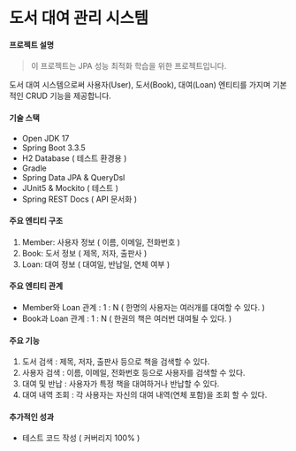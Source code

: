 # 도서 대여 관리 시스템

#### 프로젝트 설명
> 이 프로젝트는 JPA 성능 최적화 학습을 위한 프로젝트입니다.

도서 대여 시스템으로써 사용자(User), 도서(Book), 대여(Loan) 엔티티를 가지며 기본적인 CRUD 기능을 제공합니다.

#### 기술 스택
- Open JDK 17
- Spring Boot 3.3.5
- H2 Database ( 테스트 환경용 )
- Gradle
- Spring Data JPA & QueryDsl
- JUnit5 & Mockito ( 테스트 )
- Spring REST Docs ( API 문서화 )

#### 주요 엔티티 구조
1. Member: 사용자 정보 ( 이름, 이메일, 전화번호 )
2. Book: 도서 정보 ( 제목, 저자, 출판사 )
3. Loan: 대여 정보 ( 대여일, 반납일, 연체 여부 )

#### 주요 엔티티 관계
- Member와 Loan 관계 : 1 : N ( 한명의 사용자는 여러개를 대여할 수 있다. )
- Book과 Loan 관계 : 1 : N ( 한권의 책은 여러번 대여될 수 있다. )

#### 주요 기능
1. 도서 검색 : 제목, 저자, 출판사 등으로 책을 검색할 수 있다.
2. 사용자 검색 : 이름, 이메일, 전화번호 등으로 사용자를 검색할 수 있다. 
3. 대여 및 반납 : 사용자가 특정 책을 대여하거나 반납할 수 있다. 
4. 대여 내역 조회 : 각 사용자는 자신의 대여 내역(연체 포함)을 조회 할 수 있다.

#### 추가적인 성과
- 테스트 코드 작성 ( 커버리지 100% )
